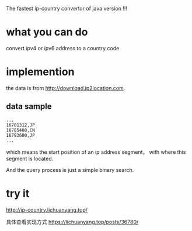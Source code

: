 The fastest ip-country convertor of java version !!!

# what you can do
convert ipv4 or ipv6 address to a country code

# implemention
the data is from http://download.ip2location.com.
## data sample
```
...
16781312,JP
16785408,CN
16793600,JP
...
```
which means the start position of an ip address segment， with where this segment is located.

And the query process is just a simple binary search.

# try it 
http://ip-country.lichuanyang.top/


具体查看实现方式 https://lichuanyang.top/posts/36780/
